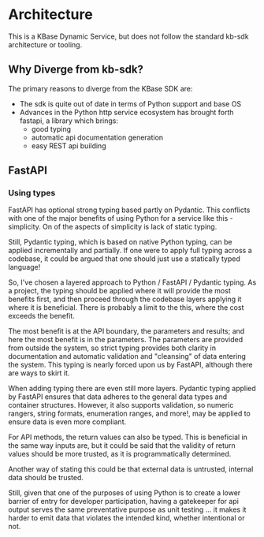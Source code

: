 # Architecture

This is a KBase Dynamic Service, but does not follow the standard kb-sdk architecture or tooling.

## Why Diverge from kb-sdk?

The primary reasons to diverge from the KBase SDK are:
- The sdk is quite out of date in terms of Python support and base OS
- Advances in the Python http service ecosystem has brought forth fastapi, a library which brings:
  - good typing
  - automatic api documentation generation
  - easy REST api building

## FastAPI

### Using types

FastAPI has optional strong typing based partly on Pydantic. This conflicts with one of the major benefits of using Python for a service like this - simplicity. On of the aspects of simplicity is lack of static typing.

Still, Pydantic typing, which is based on native Python typing, can be applied incrementally and partially. If one were to apply full typing across a codebase, it could be argued that one should just use a statically typed language!

So, I've chosen a layered approach to Python / FastAPI / Pydantic typing. As a project, the typing should be applied where it will provide the most benefits first, and then proceed through the codebase layers applying it where it is beneficial. There is probably a limit to the this, where the cost exceeds the benefit.

The most benefit is at the API boundary, the parameters and results; and here the most benefit is in the parameters. The parameters are provided from outside the system, so strict typing provides both clarity in documentation and automatic validation and "cleansing" of data entering the system. This typing is nearly forced upon us by FastAPI, although there are ways to skirt it.

When adding typing there are even still more layers. Pydantic typing applied by FastAPI ensures that data adheres to the general data types and container structures. However, it also supports validation, so numeric rangers, string formats, enumeration ranges, and more!, may be applied to ensure data is even more compliant.

For API methods, the return values can also be typed. This is beneficial in the same way inputs are, but it could be said that the validity of return values should be more trusted, as it is programmatically determined.

Another way of stating this could be that external data is untrusted, internal data should be trusted.

Still, given that one of the purposes of using Python is to create a lower barrier of entry for developer participation, having a gatekeeper for api output serves the same preventative purpose as unit testing ... it makes it harder to emit data that violates the intended kind, whether intentional or not.

